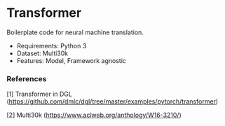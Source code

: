 # Transformer
Boilerplate code for neural machine translation.

* Requirements: Python 3
* Dataset: Multi30k
* Features: Model, Framework agnostic

### References
[1] Transformer in DGL (https://github.com/dmlc/dgl/tree/master/examples/pytorch/transformer)

[2] Multi30k (https://www.aclweb.org/anthology/W16-3210/)
